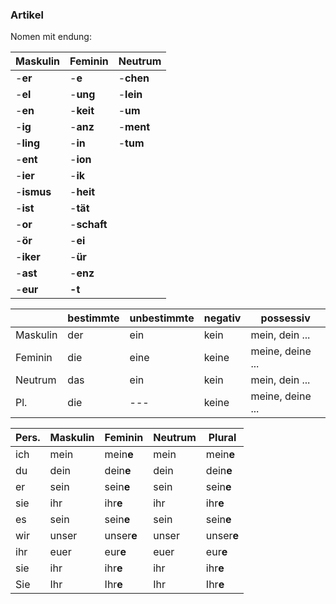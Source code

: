 ### Artikel

Nomen mit endung:  

| Maskulin | Feminin | Neutrum |
| -------- | ------- | ------- |
| -**er**      | -**e**		 | -**chen**   |
| -**el**   	 | -**ung**    | -**lein**   |
| -**en**  	 | -**keit**   | -**um**     |
| -**ig**  	 | -**anz**    | -**ment**   |
| -**ling**    | -**in**     | -**tum**    |
| -**ent**     | -**ion**    |			 |
| -**ier**     | -**ik**     |			 |
| -**ismus**   | -**heit**   |			 |
| -**ist**     | -**tät**    |			 |
| -**or**      | -**schaft** |			 |
| -**ör**      | -**ei**     |			 |
| -**iker**    | -**ür**     |			 |
| -**ast**     | -**enz**    |  	 	 |
| -**eur**     | **-t** |         |

|          | bestimmte | unbestimmte | negativ | possessiv        |
| -------- | --------- | ----------- | ------- | ---------------- |
| Maskulin | der       | ein         | kein    | mein, dein ...   |
| Feminin  | die       | eine        | keine   | meine, deine ... |
| Neutrum  | das       | ein         | kein    | mein, dein ...   |
| Pl.      | die       | ---         | keine   | meine, deine ... |

| Pers. | Maskulin | Feminin    | Neutrum | Plural     |
| ----- | -------- | ---------- | ------- | ---------- |
| ich   | mein     | mein**e**  | mein    | mein**e**  |
| du    | dein     | dein**e**  | dein    | dein**e**  |
| er    | sein     | sein**e**  | sein    | sein**e**  |
| sie   | ihr      | ihr**e**   | ihr     | ihr**e**   |
| es    | sein     | sein**e**  | sein    | sein**e**  |
| wir   | unser    | unser**e** | unser   | unser**e** |
| ihr   | euer     | eur**e**   | euer    | eur**e**   |
| sie   | ihr      | ihr**e**   | ihr     | ihr**e**   |
| Sie   | Ihr      | Ihr**e**   | Ihr     | Ihr**e**   |

